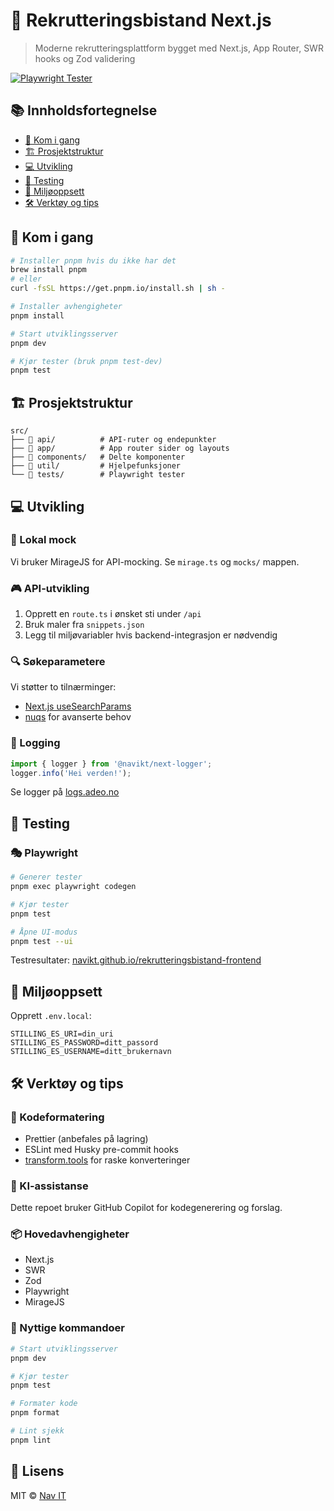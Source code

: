 # 🎯 Rekrutteringsbistand Next.js

> Moderne rekrutteringsplattform bygget med Next.js, App Router, SWR hooks og Zod validering

[![Playwright Tester](https://github.com/navikt/rekrutteringsbistand-frontend/actions/workflows/playwright.yml/badge.svg)](https://github.com/navikt/rekrutteringsbistand-frontend/actions/workflows/playwright.yml)

## 📚 Innholdsfortegnelse

- [🚀 Kom i gang](#-kom-i-gang)
- [🏗️ Prosjektstruktur](#-prosjektstruktur)
- [💻 Utvikling](#-utvikling)
- [🧪 Testing](#-testing)
- [🔑 Miljøoppsett](#-miljøoppsett)
- [🛠️ Verktøy og tips](#-verktøy-og-tips)

## 🚀 Kom i gang

```bash
# Installer pnpm hvis du ikke har det
brew install pnpm
# eller
curl -fsSL https://get.pnpm.io/install.sh | sh -

# Installer avhengigheter
pnpm install

# Start utviklingsserver
pnpm dev

# Kjør tester (bruk pnpm test-dev)
pnpm test
```

## 🏗️ Prosjektstruktur

```
src/
├── 📁 api/          # API-ruter og endepunkter
├── 📁 app/          # App router sider og layouts
├── 📁 components/   # Delte komponenter
├── 📁 util/         # Hjelpefunksjoner
└── 📁 tests/        # Playwright tester
```

## 💻 Utvikling

### 🔄 Lokal mock

Vi bruker MirageJS for API-mocking. Se `mirage.ts` og `mocks/` mappen.

### 🎮 API-utvikling

1. Opprett en `route.ts` i ønsket sti under `/api`
2. Bruk maler fra `snippets.json`
3. Legg til miljøvariabler hvis backend-integrasjon er nødvendig

### 🔍 Søkeparametere

Vi støtter to tilnærminger:

- [Next.js useSearchParams](https://nextjs.org/docs/app/api-reference/functions/use-search-params)
- [nuqs](https://nuqs.47ng.com/) for avanserte behov

### 📝 Logging

```typescript
import { logger } from '@navikt/next-logger';
logger.info('Hei verden!');
```

Se logger på [logs.adeo.no](https://logs.adeo.no/)

## 🧪 Testing

### 🎭 Playwright

```bash
# Generer tester
pnpm exec playwright codegen

# Kjør tester
pnpm test

# Åpne UI-modus
pnpm test --ui
```

Testresultater: [navikt.github.io/rekrutteringsbistand-frontend](https://navikt.github.io/rekrutteringsbistand-frontend/playwright-report)

## 🔑 Miljøoppsett

Opprett `.env.local`:

```env
STILLING_ES_URI=din_uri
STILLING_ES_PASSWORD=ditt_passord
STILLING_ES_USERNAME=ditt_brukernavn
```

## 🛠️ Verktøy og tips

### 🎨 Kodeformatering

- Prettier (anbefales på lagring)
- ESLint med Husky pre-commit hooks
- [transform.tools](https://transform.tools/) for raske konverteringer

### 🤖 KI-assistanse

Dette repoet bruker GitHub Copilot for kodegenerering og forslag.

### 📦 Hovedavhengigheter

- Next.js
- SWR
- Zod
- Playwright
- MirageJS

### 🔧 Nyttige kommandoer

```bash
# Start utviklingsserver
pnpm dev

# Kjør tester
pnpm test

# Formater kode
pnpm format

# Lint sjekk
pnpm lint
```

## 📝 Lisens

MIT © [Nav IT](https://github.com/navikt)
